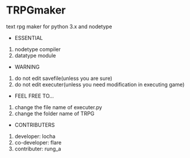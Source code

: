 # TRPGmaker
text rpg maker for python 3.x and nodetype


- ESSENTIAL
1. nodetype compiler
2. datatype module
- WARNING
1. do not edit savefile(unless you are sure)
2. do not edit executer(unless you need modification in executing game)
- FEEL FREE TO...
1. change the file name of executer.py
2. change the folder name of TRPG
- CONTRIBUTERS
1. developer: locha
2. co-developer: flare
3. contributer: rung_a
